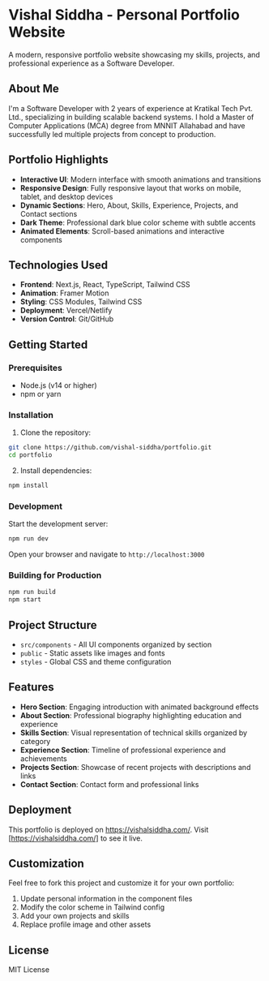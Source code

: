 # Vishal Siddha - Personal Portfolio Website

A modern, responsive portfolio website showcasing my skills, projects, and professional experience as a Software Developer.

## About Me

I'm a Software Developer with 2 years of experience at Kratikal Tech Pvt. Ltd., specializing in building scalable backend systems. I hold a Master of Computer Applications (MCA) degree from MNNIT Allahabad and have successfully led multiple projects from concept to production.

## Portfolio Highlights

- **Interactive UI**: Modern interface with smooth animations and transitions
- **Responsive Design**: Fully responsive layout that works on mobile, tablet, and desktop devices
- **Dynamic Sections**: Hero, About, Skills, Experience, Projects, and Contact sections
- **Dark Theme**: Professional dark blue color scheme with subtle accents
- **Animated Elements**: Scroll-based animations and interactive components

## Technologies Used

- **Frontend**: Next.js, React, TypeScript, Tailwind CSS
- **Animation**: Framer Motion
- **Styling**: CSS Modules, Tailwind CSS
- **Deployment**: Vercel/Netlify
- **Version Control**: Git/GitHub

## Getting Started

### Prerequisites

- Node.js (v14 or higher)
- npm or yarn

### Installation

1. Clone the repository:
```bash
git clone https://github.com/vishal-siddha/portfolio.git
cd portfolio
```

2. Install dependencies:
```bash
npm install
```

### Development

Start the development server:
```bash
npm run dev
```

Open your browser and navigate to `http://localhost:3000`

### Building for Production

```bash
npm run build
npm start
```

## Project Structure

- `src/components` - All UI components organized by section
- `public` - Static assets like images and fonts
- `styles` - Global CSS and theme configuration

## Features

- **Hero Section**: Engaging introduction with animated background effects
- **About Section**: Professional biography highlighting education and experience
- **Skills Section**: Visual representation of technical skills organized by category
- **Experience Section**: Timeline of professional experience and achievements
- **Projects Section**: Showcase of recent projects with descriptions and links
- **Contact Section**: Contact form and professional links

## Deployment

This portfolio is deployed on https://vishalsiddha.com/. Visit [https://vishalsiddha.com/] to see it live.

## Customization

Feel free to fork this project and customize it for your own portfolio:

1. Update personal information in the component files
2. Modify the color scheme in Tailwind config
3. Add your own projects and skills
4. Replace profile image and other assets

## License

MIT License 